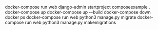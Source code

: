 docker-compose run web django-admin startproject composeexample .
docker-compose up
docker-compose up --build
docker-compose down
docker ps
docker-compose run web python3 manage.py migrate
docker-compose run web python3 manage.py makemigrations